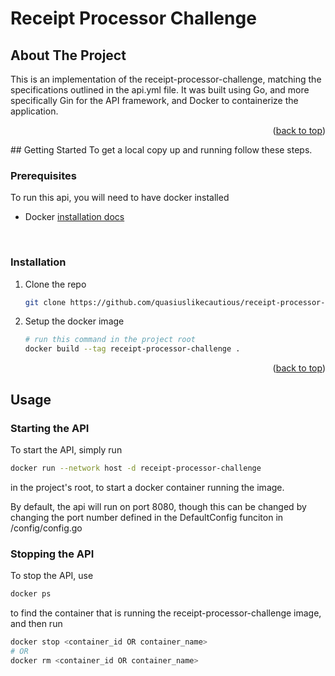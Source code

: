 # Receipt Processor Challenge

<!-- ABOUT THE PROJECT -->
## About The Project

This is an implementation of the receipt-processor-challenge, matching the specifications outlined in the api.yml file. It was built using Go, and more specifically Gin for the API framework, and Docker to containerize the application.

<p align="right">(<a href="#readme-top">back to top</a>)</p>
<!-- GETTING STARTED -->
## Getting Started
To get a local copy up and running follow these steps.

### Prerequisites

To run this api, you will need to have docker installed
* Docker [installation docs]("https://docs.docker.com/get-docker/")

<br />

### Installation

1. Clone the repo
   ```sh
   git clone https://github.com/quasiuslikecautious/receipt-processor-challenge.git
   ```
1. Setup the docker image

    ```sh
    # run this command in the project root
    docker build --tag receipt-processor-challenge .
    ```

<p align="right">(<a href="#readme-top">back to top</a>)</p>


<!-- USAGE EXAMPLES -->
## Usage

### Starting the API

To start the API, simply run 

```sh
docker run --network host -d receipt-processor-challenge
```

in the project's root, to start a docker container running the image.

By default, the api will run on port 8080, though this can be changed by changing the port number defined in the DefaultConfig funciton in /config/config.go

### Stopping the API
To stop the API, use

```sh
docker ps
```

to find the container that is running the receipt-processor-challenge image, and then run

```sh
docker stop <container_id OR container_name>
# OR
docker rm <container_id OR container_name>
```